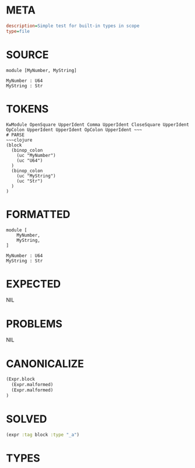# META
~~~ini
description=Simple test for built-in types in scope
type=file
~~~
# SOURCE
~~~roc
module [MyNumber, MyString]

MyNumber : U64
MyString : Str
~~~
# TOKENS
~~~text
KwModule OpenSquare UpperIdent Comma UpperIdent CloseSquare UpperIdent OpColon UpperIdent UpperIdent OpColon UpperIdent ~~~
# PARSE
~~~clojure
(block
  (binop_colon
    (uc "MyNumber")
    (uc "U64")
  )
  (binop_colon
    (uc "MyString")
    (uc "Str")
  )
)
~~~
# FORMATTED
~~~roc
module [
	MyNumber,
	MyString,
]

MyNumber : U64
MyString : Str
~~~
# EXPECTED
NIL
# PROBLEMS
NIL
# CANONICALIZE
~~~clojure
(Expr.block
  (Expr.malformed)
  (Expr.malformed)
)
~~~
# SOLVED
~~~clojure
(expr :tag block :type "_a")
~~~
# TYPES
~~~roc
~~~
